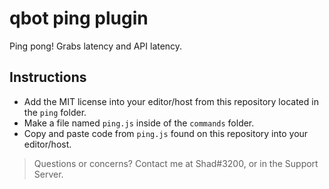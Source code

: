 # qbot ping plugin
Ping pong! Grabs latency and API latency.

## Instructions
* Add the MIT license into your editor/host from this repository located in the `ping` folder.
* Make a file named `ping.js` inside of the `commands` folder.
* Copy and paste code from `ping.js` found on this repository into your editor/host.

> Questions or concerns? Contact me at Shad#3200, or in the Support Server.
